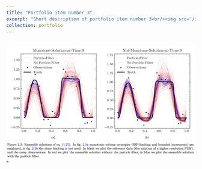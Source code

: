 ```yaml
---
title: "Portfolio item number 3"
excerpt: "Short description of portfolio item number 3<br/><img src='/images/Monotone.png'>"
collection: portfolio
---
```


<br/><img src='/images/Monotone.png'>"
